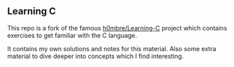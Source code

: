 ## Learning C
This repo is a fork of the famous [h0mbre/Learning-C](https://github.com/h0mbre/Learning-C) project which contains exercises to get familiar with the C language.

It contains my own solutions and notes for this material. Also some extra material to dive deeper into concepts which I find interesting.

